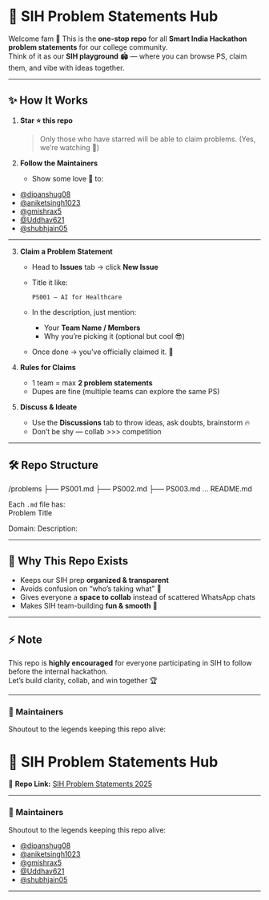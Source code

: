 # 🚀 SIH Problem Statements Hub  

Welcome fam 👋 This is the **one-stop repo** for all **Smart India Hackathon problem statements** for our college community.  
Think of it as our **SIH playground** 🏟️ — where you can browse PS, claim them, and vibe with ideas together.  

---

## ✨ How It Works  

1. **Star ⭐ this repo**  
   > Only those who have starred will be able to claim problems. (Yes, we’re watching 👀)  

2. **Follow the Maintainers**  
   - Show some love 💖 to:  

- [@dipanshug08](https://github.com/dipanshug08)  
- [@aniketsingh1023](https://github.com/aniketsingh1023)  
- [@gmishrax5](https://github.com/gmishrax5)  
- [@Uddhav621](https://github.com/Uddhav621)  
- [@shubhjain05](https://github.com/shubhjain05)  
 

---

3. **Claim a Problem Statement**  
   - Head to **Issues** tab → click **New Issue**  
   - Title it like:  
     ```
     PS001 – AI for Healthcare
     ```  
   - In the description, just mention:  
     - Your **Team Name / Members**  
     - Why you’re picking it (optional but cool 😎)  

   - Once done → you’ve officially claimed it. 🎉  

4. **Rules for Claims**  
   - 1 team = max **2 problem statements**  
   - Dupes are fine (multiple teams can explore the same PS)  

5. **Discuss & Ideate**  
   - Use the **Discussions** tab to throw ideas, ask doubts, brainstorm 🔥  
   - Don’t be shy — collab >>> competition  

---

## 🛠️ Repo Structure  

/problems
├── PS001.md
├── PS002.md
├── PS003.md
...
README.md

Each `.md` file has:  
Problem Title

Domain:
Description:

---

## 🌟 Why This Repo Exists  

- Keeps our SIH prep **organized & transparent**  
- Avoids confusion on “who’s taking what” 🤔  
- Gives everyone a **space to collab** instead of scattered WhatsApp chats  
- Makes SIH team-building **fun & smooth** 🚀  

---

## ⚡ Note  

This repo is **highly encouraged** for everyone participating in SIH to follow before the internal hackathon.  
Let’s build clarity, collab, and win together 🏆  

---

### 💪 Maintainers  
Shoutout to the legends keeping this repo alive:  
# 🚀 SIH Problem Statements Hub  

🔗 **Repo Link:** [SIH Problem Statements 2025](https://github.com/username/sih-problem-statements-2025)  

---

### 💪 Maintainers  
Shoutout to the legends keeping this repo alive:  

- [@dipanshug08](https://github.com/dipanshug08)  
- [@aniketsingh1023](https://github.com/aniketsingh1023)  
- [@gmishrax5](https://github.com/gmishrax5)  
- [@Uddhav621](https://github.com/Uddhav621)  
- [@shubhjain05](https://github.com/shubhjain05)  
 

---
